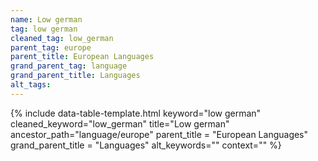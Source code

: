 ```yaml
---
name: Low german
tag: low german
cleaned_tag: low_german
parent_tag: europe
parent_title: European Languages
grand_parent_tag: language
grand_parent_title: Languages
alt_tags: 
---
```


{% include data-table-template.html 
  keyword="low german" 
  cleaned_keyword="low_german" 
  title="Low german"
  ancestor_path="language/europe" 
  parent_title = "European Languages"
  grand_parent_title = "Languages"
  alt_keywords=""
  context=""
%}

